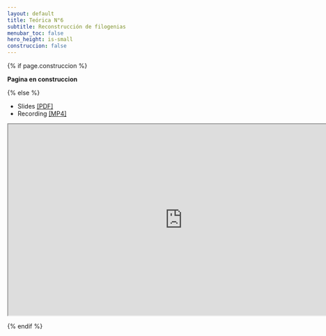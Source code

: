 ```yaml
---
layout: default
title: Teórica N°6
subtitle: Reconstrucción de filogenias
menubar_toc: false
hero_height: is-small
construccion: false
---
```


{% if page.construccion %}

**Pagina en construccion**

{% else %}

- Slides [[PDF]](https://drive.google.com/file/d/11jloxEKYKCAYKFyTgtb3ztOVOWXOWiNO/view?usp=sharing)
- Recording [[MP4]](https://drive.google.com/file/d/18njeGvEddr9mcPBKF69ckBQCaSVipKo5/view?usp=sharing) 

<iframe src="https://drive.google.com/file/d/18njeGvEddr9mcPBKF69ckBQCaSVipKo5/preview" width="800" height="440"></iframe> 

{% endif %}
